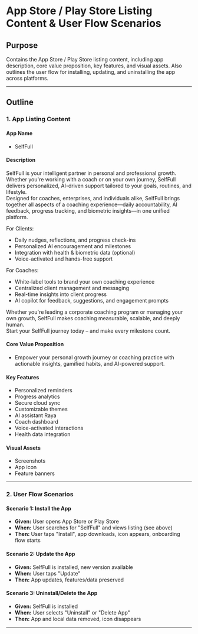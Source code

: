 # App Store / Play Store Listing Content & User Flow Scenarios

## Purpose
Contains the App Store / Play Store listing content, including app description, core value proposition, key features, and visual assets. Also outlines the user flow for installing, updating, and uninstalling the app across platforms.

---

## Outline

### 1. App Listing Content

#### App Name
- SelfFull

#### Description
SelfFull is your intelligent partner in personal and professional growth. Whether you're working with a coach or on your own journey, SelfFull delivers personalized, AI-driven support tailored to your goals, routines, and lifestyle.  
Designed for coaches, enterprises, and individuals alike, SelfFull brings together all aspects of a coaching experience—daily accountability, AI feedback, progress tracking, and biometric insights—in one unified platform.

For Clients:
- Daily nudges, reflections, and progress check-ins
- Personalized AI encouragement and milestones
- Integration with health & biometric data (optional)
- Voice-activated and hands-free support

For Coaches:
- White-label tools to brand your own coaching experience
- Centralized client management and messaging
- Real-time insights into client progress
- AI copilot for feedback, suggestions, and engagement prompts

Whether you're leading a corporate coaching program or managing your own growth, SelfFull makes coaching measurable, scalable, and deeply human.  
Start your SelfFull journey today – and make every milestone count.

#### Core Value Proposition
- Empower your personal growth journey or coaching practice with actionable insights, gamified habits, and AI-powered support.

#### Key Features
- Personalized reminders
- Progress analytics
- Secure cloud sync
- Customizable themes
- AI assistant Raya
- Coach dashboard
- Voice-activated interactions
- Health data integration

#### Visual Assets
- Screenshots
- App icon
- Feature banners

---

### 2. User Flow Scenarios

#### Scenario 1: Install the App
- **Given:** User opens App Store or Play Store
- **When:** User searches for "SelfFull" and views listing (see above)
- **Then:** User taps "Install", app downloads, icon appears, onboarding flow starts

#### Scenario 2: Update the App
- **Given:** SelfFull is installed, new version available
- **When:** User taps "Update"
- **Then:** App updates, features/data preserved

#### Scenario 3: Uninstall/Delete the App
- **Given:** SelfFull is installed
- **When:** User selects "Uninstall" or "Delete App"
- **Then:** App and local data removed, icon disappears

---